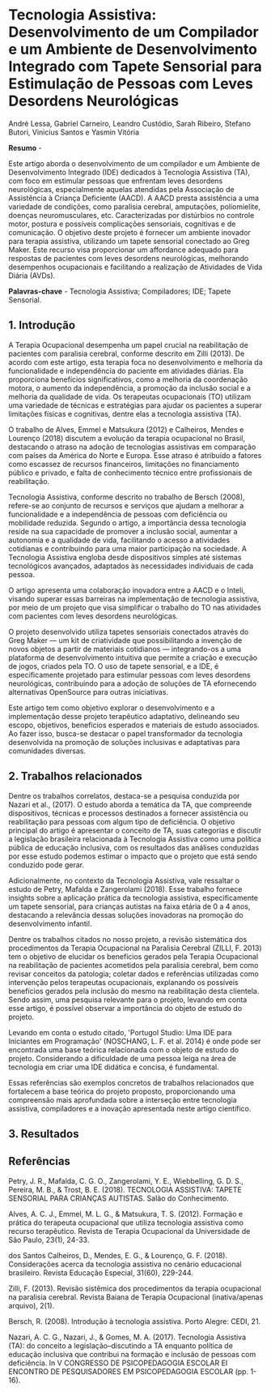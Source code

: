 # Tecnologia Assistiva: Desenvolvimento de um Compilador e um Ambiente de Desenvolvimento Integrado com Tapete Sensorial para Estimulação de Pessoas com Leves Desordens Neurológicas

André Lessa, Gabriel Carneiro, Leandro Custódio, Sarah Ribeiro, Stefano Butori, Vinicius Santos e Yasmin Vitória

**Resumo** - 

Este artigo aborda o desenvolvimento de um compilador e um Ambiente de Desenvolvimento Integrado (IDE) dedicados à Tecnologia Assistiva (TA), com foco em estimular pessoas que enfrentam leves desordens neurológicas, especialmente aquelas atendidas pela Associação de Assistência à Criança Deficiente (AACD). A AACD presta assistência a uma variedade de condições, como paralisia cerebral, amputações, poliomielite, doenças neuromusculares, etc. Caracterizadas por distúrbios no controle motor, postura e possíveis complicações sensoriais, cognitivas e de comunicação. O objetivo deste projeto é fornecer um ambiente inovador para terapia assistiva, utilizando um tapete sensorial conectado ao Greg Maker. Este recurso visa proporcionar um affordance adequado para respostas de pacientes com leves desordens neurológicas, melhorando desempenhos ocupacionais e facilitando a realização de Atividades de Vida Diária (AVDs).

**Palavras-chave** - Tecnologia Assistiva; Compiladores; IDE; Tapete Sensorial.

## 1. Introdução 

A Terapia Ocupacional desempenha um papel crucial na reabilitação de pacientes com paralisia cerebral, conforme descrito em Zilli (2013). De acordo com este artigo,  esta terapia foca no desenvolvimento e melhoria da funcionalidade e independência do paciente em atividades diárias. Ela proporciona benefícios significativos, como a melhoria da coordenação motora, o aumento da independência, a promoção da inclusão social e a melhoria da qualidade de vida. Os terapeutas ocupacionais (TO) utilizam uma variedade de técnicas e estratégias para ajudar os pacientes a superar limitações físicas e cognitivas, dentre elas a tecnologia assistiva (TA).

O trabalho de Alves, Emmel e Matsukura (2012) e Calheiros, Mendes e Lourenço (2018) discutem a evolução da terapia ocupacional no Brasil, destacando o atraso na adoção de tecnologias assistivas em comparação com países da América do Norte e Europa. Esse atraso é atribuído a fatores como escassez de recursos financeiros, limitações no financiamento público e privado, e falta de conhecimento técnico entre profissionais de reabilitação. 

Tecnologia Assistiva, conforme descrito no trabalho de Bersch (2008), refere-se ao conjunto de recursos e serviços que ajudam a melhorar a funcionalidade e a independência de pessoas com deficiência ou mobilidade reduzida. Segundo o artigo, a importância dessa tecnologia reside na sua capacidade de promover a inclusão social, aumentar a autonomia e a qualidade de vida, facilitando o acesso a atividades cotidianas e contribuindo para uma maior participação na sociedade. A Tecnologia Assistiva engloba desde dispositivos simples até sistemas tecnológicos avançados, adaptados às necessidades individuais de cada pessoa.

O artigo apresenta uma colaboração inovadora entre a AACD e o Inteli, visando superar essas barreiras na implementação de tecnologia assistiva, por meio de um projeto que visa simplificar o trabalho do TO nas atividades com pacientes com leves desordens neurológicas. 

O projeto desenvolvido utiliza tapetes sensoriais conectados através do Greg Maker — um kit de criatividade que possibilitando a invenção de novos objetos a partir de materiais cotidianos — integrando-os a uma plataforma de desenvolvimento intuitiva que permite a criação e execução de jogos, criados pela TO. O uso de tapete sensorial, e a IDE, é especificamente projetado para estimular pessoas com leves desordens neurológicas, contribuindo para a adoção de soluções de TA efornecendo alternativas OpenSource para outras iniciativas. 

Este artigo tem como objetivo explorar o desenvolvimento e a implementação desse projeto terapêutico adaptativo, delineando seu escopo, objetivos, benefícios esperados e materiais de estudo associados. Ao fazer isso, busca-se destacar o papel transformador da tecnologia desenvolvida na promoção de soluções inclusivas e adaptativas para comunidades diversas.

## 2. Trabalhos relacionados 

Dentre os trabalhos correlatos, destaca-se a pesquisa conduzida por Nazari et al., (2017). O estudo aborda a temática da TA, que compreende dispositivos, técnicas e processos destinados a fornecer assistência ou reabilitação para pessoas com algum tipo de deficiência. O objetivo principal do artigo é apresentar o conceito de TA, suas categorias e discutir a legislação brasileira relacionada à Tecnologia Assistiva como uma política pública de educação inclusiva, com os resultados das análises conduzidas por esse estudo podemos estimar o impacto que o projeto que está sendo conduzido pode gerar.

Adicionalmente, no contexto da Tecnologia Assistiva, vale ressaltar o estudo de Petry, Mafalda e Zangerolami (2018). Esse trabalho fornece insights sobre a aplicação prática da tecnologia assistiva, especificamente um tapete sensorial, para crianças autistas na faixa etária de 0 a 4 anos, destacando a relevância dessas soluções inovadoras na promoção do desenvolvimento infantil.

Dentre os trabalhos citados no nosso projeto, a revisão sistemática dos procedimentos da Terapia Ocupacional na Paralisia Cerebral (ZILLI, F. 2013) tem o objetivo de elucidar os benefícios gerados pela Terapia Ocupacional na reabilitação de pacientes acometidos pela paralisia cerebral, bem como revisar conceitos da patologia; coletar dados e referências utilizadas como intervenção pelos terapeutas ocupacionais, explanando os possíveis benefícios gerados pela inclusão do mesmo na reabilitação desta clientela. Sendo assim, uma pesquisa relevante para o projeto, levando em conta esse artigo, é possível observar a importância do objeto de estudo do projeto.

Levando em conta o estudo citado, 'Portugol Studio: Uma IDE para Iniciantes em Programação' (NOSCHANG, L. F. et al. 2014) é onde pode ser encontrada uma base teórica relacionada com o objeto de estudo do projeto. Considerando a dificuldade de uma pessoa leiga na área de tecnologia em criar uma IDE didática e concisa, é fundamental.


Essas referências são exemplos concretos de trabalhos relacionados que fortalecem a base teórica do projeto proposto, proporcionando uma compreensão mais aprofundada sobre a interseção entre tecnologia assistiva, compiladores e a inovação apresentada neste artigo científico.

## 3. Resultados 

## Referências 
Petry, J. R., Mafalda, C. G. O., Zangerolami, Y. E., Wiebbelling, G. D. S., Pereira, M. B., & Trost, B. E. (2018). TECNOLOGIA ASSISTIVA: TAPETE SENSORIAL PARA CRIANÇAS AUTISTAS. Salão do Conhecimento.

Alves, A. C. J., Emmel, M. L. G., & Matsukura, T. S. (2012). Formação e prática do terapeuta ocupacional que utiliza tecnologia assistiva como recurso terapêutico. Revista de Terapia Ocupacional da Universidade de São Paulo, 23(1), 24-33.

dos Santos Calheiros, D., Mendes, E. G., & Lourenço, G. F. (2018). Considerações acerca da tecnologia assistiva no cenário educacional brasileiro. Revista Educação Especial, 31(60), 229-244.

Zilli, F. (2013). Revisão sistêmica dos procedimentos da terapia ocupacional na paralisia cerebral. Revista Baiana de Terapia Ocupacional (inativa/apenas arquivo), 2(1).

Bersch, R. (2008). Introdução à tecnologia assistiva. Porto Alegre: CEDI, 21.

Nazari, A. C. G., Nazari, J., & Gomes, M. A. (2017). Tecnologia Assistiva (TA): do conceito a legislação–discutindo a TA enquanto política de educação inclusiva que contribui na formação e inclusão de pessoas com deficiência. In V CONGRESSO DE PSICOPEDAGOGIA ESCOLAR EI ENCONTRO DE PESQUISADORES EM PSICOPEDAGOGIA ESCOLAR (pp. 1-16).

